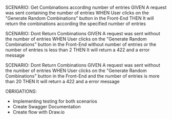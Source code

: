 SCENARIO: Get Combinations according number of entries
GIVEN A request was sent containing the number of entries
WHEN User clicks on the "Generate Random Combinations" button in the Front-End
THEN It will return the combinations according the specified number of entries

SCENARIO: Dont Return Combinations
GIVEN A request was sent without the number of entries
WHEN User clicks on the "Generate Random Combinations" button in the Front-End without number of entries or the number of entries is less than 2
THEN It will return a 422 and a error message

SCENARIO: Dont Return Combinations
GIVEN A request was sent without the number of entries
WHEN User clicks on the "Generate Random Combinations" button in the Front-End and the number of entries is more than 20
THEN It will return a 422 and a error message

OBRIGATIONS:

- Implementing testing for both scenarios
- Create Swagger Documentation
- Create flow with Draw.io
